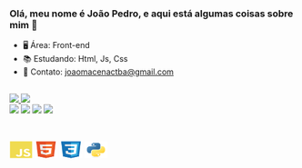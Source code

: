 ### Olá, meu nome é João Pedro, e aqui está algumas coisas sobre mim 👋

- 🖥 Área: Front-end
- 📚 Estudando: Html, Js, Css
- 📧 Contato: joaomacenactba@gmail.com

##

<div align="left">
  <a href="https://github.com/Jaunzera01">
  <img height="150em" src="https://github-readme-stats.vercel.app/api?username=Jaunzera01&show_icons=true&theme=github_dark&include_all_commits=true&count_private=true"/>
  <img height="150em" src="https://github-readme-stats.vercel.app/api/top-langs/?username=Jaunzera01&layout=compact&langs_count=7&theme=github_dark"/>
</div>
  
  <div> 
  <a href="https://instagram.com/joaomacena_cwb" target="_blank"><img src="https://img.shields.io/badge/-Instagram-%23E4405F?style=for-the-badge&logo=instagram&logoColor=white" target="_blank"></a>
    <a href ="https://t.me/Joaomacena_cwb"><img src="https://img.shields.io/badge/Telegram-2CA5E0?style=for-the-badge&logo=telegram&logoColor=white" target="blank"></a>
 <a href="https://discord.gg/HMwhSbprEq" target="_blank"><img src="https://img.shields.io/badge/Discord-7289DA?style=for-the-badge&logo=discord&logoColor=white" target="_blank"></a> 
  <a href ="mailto:joaomacenactba@gmail.com"><img src="https://img.shields.io/badge/-Gmail-%23333?style=for-the-badge&logo=gmail&logoColor=white" target="_blank"></a> 

   ##
    
<div style="display: inline_block"><br>
  <img align="center" alt="João-Js" height="30" width="40" src="https://raw.githubusercontent.com/devicons/devicon/master/icons/javascript/javascript-plain.svg">
  <img align="center" alt="João-HTML" height="30" width="40" src="https://raw.githubusercontent.com/devicons/devicon/master/icons/html5/html5-original.svg">
  <img align="center" alt="João-CSS" height="30" width="40" src="https://raw.githubusercontent.com/devicons/devicon/master/icons/css3/css3-original.svg">
  <img align="center" alt="João-Python" height="30" width="40" src="https://raw.githubusercontent.com/devicons/devicon/master/icons/python/python-original.svg">
</div>
